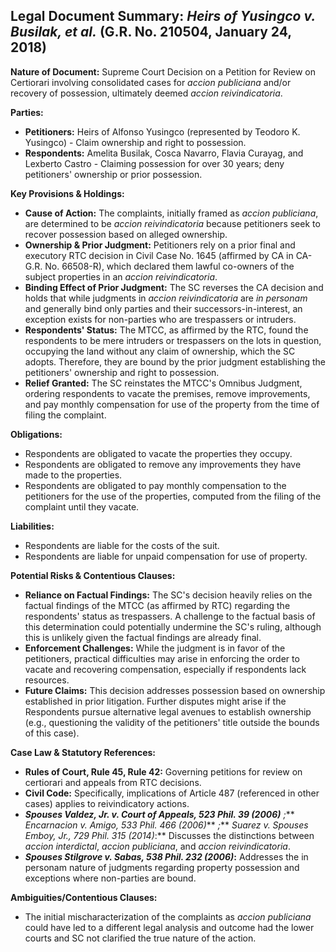 ## Legal Document Summary: *Heirs of Yusingco v. Busilak, et al.* (G.R. No. 210504, January 24, 2018)

**Nature of Document:** Supreme Court Decision on a Petition for Review on Certiorari involving consolidated cases for *accion publiciana* and/or recovery of possession, ultimately deemed *accion reivindicatoria*.

**Parties:**

*   **Petitioners:** Heirs of Alfonso Yusingco (represented by Teodoro K. Yusingco) - Claim ownership and right to possession.
*   **Respondents:** Amelita Busilak, Cosca Navarro, Flavia Curayag, and Lexberto Castro - Claiming possession for over 30 years; deny petitioners' ownership or prior possession.

**Key Provisions & Holdings:**

*   **Cause of Action:** The complaints, initially framed as *accion publiciana*, are determined to be *accion reivindicatoria* because petitioners seek to recover possession based on alleged ownership.
*   **Ownership & Prior Judgment:** Petitioners rely on a prior final and executory RTC decision in Civil Case No. 1645 (affirmed by CA in CA-G.R. No. 66508-R), which declared them lawful co-owners of the subject properties in an *accion reivindicatoria*.
*   **Binding Effect of Prior Judgment:**  The SC reverses the CA decision and holds that while judgments in *accion reivindicatoria* are *in personam* and generally bind only parties and their successors-in-interest, an exception exists for non-parties who are trespassers or intruders.
*   **Respondents' Status:** The MTCC, as affirmed by the RTC, found the respondents to be mere intruders or trespassers on the lots in question, occupying the land without any claim of ownership, which the SC adopts. Therefore, they are bound by the prior judgment establishing the petitioners' ownership and right to possession.
*   **Relief Granted:** The SC reinstates the MTCC's Omnibus Judgment, ordering respondents to vacate the premises, remove improvements, and pay monthly compensation for use of the property from the time of filing the complaint.

**Obligations:**

*   Respondents are obligated to vacate the properties they occupy.
*   Respondents are obligated to remove any improvements they have made to the properties.
*   Respondents are obligated to pay monthly compensation to the petitioners for the use of the properties, computed from the filing of the complaint until they vacate.

**Liabilities:**

*   Respondents are liable for the costs of the suit.
*   Respondents are liable for unpaid compensation for use of property.

**Potential Risks & Contentious Clauses:**

*   **Reliance on Factual Findings:** The SC's decision heavily relies on the factual findings of the MTCC (as affirmed by RTC) regarding the respondents' status as trespassers. A challenge to the factual basis of this determination could potentially undermine the SC's ruling, although this is unlikely given the factual findings are already final.
*   **Enforcement Challenges:**  While the judgment is in favor of the petitioners, practical difficulties may arise in enforcing the order to vacate and recovering compensation, especially if respondents lack resources.
*   **Future Claims:** This decision addresses possession based on ownership established in prior litigation. Further disputes might arise if the Respondents pursue alternative legal avenues to establish ownership (e.g., questioning the validity of the petitioners' title outside the bounds of this case).

**Case Law & Statutory References:**

*   **Rules of Court, Rule 45, Rule 42:** Governing petitions for review on certiorari and appeals from RTC decisions.
*   **Civil Code:** Specifically, implications of Article 487 (referenced in other cases) applies to reivindicatory actions.
*   ***Spouses Valdez, Jr. v. Court of Appeals, 523 Phil. 39 (2006)*** *;*** *Encarnacion v. Amigo, 533 Phil. 466 (2006)*** *;*** *Suarez v. Spouses Emboy, Jr., 729 Phil. 315 (2014)*:** Discusses the distinctions between *accion interdictal*, *accion publiciana*, and *accion reivindicatoria*.
*   ***Spouses Stilgrove v. Sabas, 538 Phil. 232 (2006)*:**  Addresses the in personam nature of judgments regarding property possession and exceptions where non-parties are bound.

**Ambiguities/Contentious Clauses:**

*   The initial mischaracterization of the complaints as *accion publiciana* could have led to a different legal analysis and outcome had the lower courts and SC not clarified the true nature of the action.
